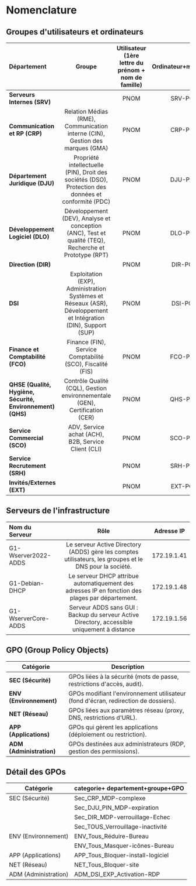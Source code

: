 



# **Nomenclature**

## **Groupes d'utilisateurs et ordinateurs**

| **Département**                               | **Groupe**                                                                                     | **Utilisateur** (1ère lettre du prénom + nom de famille) | **Ordinateur+marque+ref**           |
|:---------------------------------------------|:---------------------------------------------------------------------------------------------:|:-------------------------------------------------------:|:-------------------------:|
| **Serveurs Internes (SRV)**                  |                                                                                               | PNOM                                  | SRV-PC-<marque>-<ref>    |
| **Communication et RP (CRP)**                | Relation Médias (RME), Communication interne (CIN), Gestion des marques (GMA)                | PNOM                                                   | CRP-PC-<marque>-<ref>    |
| **Département Juridique (DJU)**              | Propriété intellectuelle (PIN), Droit des sociétés (DSO), Protection des données et conformité (PDC) | PNOM                                                   | DJU-PC-<marque>-<ref>    |
| **Développement Logiciel (DLO)**             | Développement (DEV), Analyse et conception (ANC), Test et qualité (TEQ), Recherche et Prototype (RPT) | PNOM                                                   | DLO-PC-<marque>-<ref>    |
| **Direction (DIR)**                          |                                                                                               | PNOM                                                   | DIR-PC-<marque>-<ref>    |
| **DSI**                                      | Exploitation (EXP), Administration Systèmes et Réseaux (ASR), Développement et Intégration (DIN), Support (SUP) | PNOM                                                   | DSI-PC-<marque>-<ref>    |
| **Finance et Comptabilité (FCO)**            | Finance (FIN), Service Comptabilité (SCO), Fiscalité (FIS)                                    | PNOM                                                   | FCO-PC-<marque>-<ref>    |
| **QHSE (Qualité, Hygiène, Sécurité, Environnement) (QHS)** | Contrôle Qualité (CQL), Gestion environnementale (GEN), Certification (CER)                   | PNOM                                                   | QHS-PC-<marque>-<ref>    |
| **Service Commercial (SCO)**                 | ADV, Service achat (ACH), B2B, Service Client (CLI)                                           | PNOM                                                   | SCO-PC-<marque>-<ref>    |
| **Service Recrutement (SRH)**                |                                                                                               | PNOM                                                   | SRH-PC-<marque>-<ref>    |
| **Invités/Externes (EXT)**                   |                                                                                               | PNOM                                                   | EXT-PC-<marque>-<ref>    |


## **Serveurs de l'infrastructure**

| **Nom du Serveur**        | **Rôle**                                                                                          | **Adresse IP**  |
|:--------------------------|:-------------------------------------------------------------------------------------------------:|:---------------:|
| G1-Wserver2022-ADDS       | Le serveur Active Directory (ADDS) gère les comptes utilisateurs, les groupes et le DNS pour la société.| 172.19.1.41     |
| G1-Debian-DHCP            | Le serveur DHCP attribue automatiquement des adresses IP en fonction des plages par département.         | 172.19.1.48     |
| G1-WserverCore-ADDS       | Serveur ADDS sans GUI : Backup du serveur Active Directory, accessible uniquement à distance           | 172.19.1.56     |



## **GPO (Group Policy Objects)**

| **Catégorie**      | **Description**                                                                |
|--------------------|-------------------------------------------------------------------------------|
| **SEC (Sécurité)** | GPOs liées à la sécurité (mots de passe, restrictions d'accès, audit).         |
| **ENV (Environnement)** | GPOs modifiant l'environnement utilisateur (fond d'écran, redirection de dossiers). |
| **NET (Réseau)**   | GPOs liées aux paramètres réseau (proxy, DNS, restrictions d'URL).            |
| **APP (Applications)** | GPOs qui gèrent les applications (déploiement ou restriction).              |
| **ADM (Administration)** | GPOs destinées aux administrateurs (RDP, gestion des permissions).        |



## **Détail des GPOs**

| **Catégorie**       | **categorie+ departement+groupe+GPO**                                      |
|---------------------|----------------------------------------------|
| SEC (Sécurité)      | Sec_CRP_MDP-complexe                |
|                     | Sec_DJU_PIN_MDP-expiration              |
|                     | Sec_DIR_MDP-verrouillage-Echec      |
|                     | Sec_TOUS_Verrouillage-inactivité     |
| ENV (Environnement) | ENV_Tous_Réduire-Bureau                      |
|                     | ENV_Tous_Masquer-icônes-Bureau               |
| APP (Applications)  | APP_Tous_Bloquer-install-logiciel            |
| NET (Réseau)        | NET_Tous_Bloquer-site                        |
| ADM (Administration)| ADM_DSI_EXP_Activation-RDP                      |
